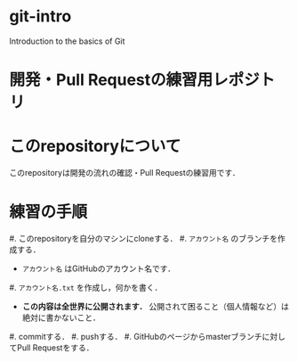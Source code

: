 # git-intro
Introduction to the basics of Git

開発・Pull Requestの練習用レポジトリ
======================

このrepositoryについて
======================

このrepositoryは開発の流れの確認・Pull Requestの練習用です．

練習の手順
==========
  
#. このrepositoryを自分のマシンにcloneする．
#. ``アカウント名`` のブランチを作成する．

   * ``アカウント名`` はGitHubのアカウント名です．

#. ``アカウント名.txt`` を作成し，何かを書く．

   * **この内容は全世界に公開されます．**
     公開されて困ること（個人情報など）は絶対に書かないこと．

#. commitする．
#. pushする．
#. GitHubのページからmasterブランチに対してPull Requestをする．
